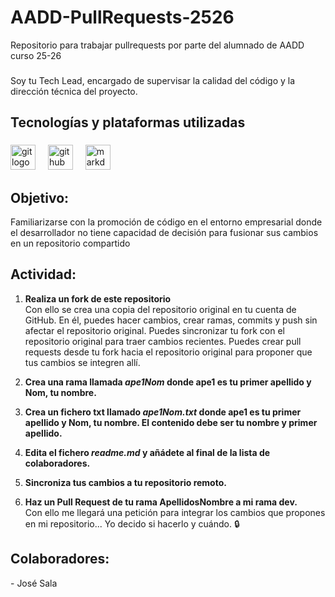 # AADD-PullRequests-2526 
Repositorio para trabajar pullrequests por parte del alumnado de AADD curso 25-26

###

<p align="left">Soy tu Tech Lead, encargado de supervisar la calidad del código y la dirección técnica del proyecto.</p>


###

<h2 align="left">Tecnologías y plataformas utilizadas</h2>

###

<div align="left">
  <img src="https://cdn.jsdelivr.net/gh/devicons/devicon/icons/git/git-original.svg" height="40" alt="git logo"  />
  <img width="12" />
  <img src="https://cdn.jsdelivr.net/gh/devicons/devicon/icons/github/github-original.svg" height="40" alt="github logo"  />
  <img width="12" />
  <img src="https://cdn.jsdelivr.net/gh/devicons/devicon/icons/markdown/markdown-original.svg" height="40" alt="markdown logo"  />
</div>

###

<h2 align="left">Objetivo:</h2>
Familiarizarse con la promoción de código en el entorno empresarial donde el desarrollador no tiene capacidad de decisión para fusionar sus cambios en un repositorio compartido

###

<h2 align="left">Actividad:</h2>

1. **Realiza un fork de este repositorio**  
   Con ello se crea una copia del repositorio original en tu cuenta de GitHub. En él, puedes hacer cambios, crear ramas, commits y push sin afectar el repositorio original. Puedes sincronizar tu fork con el repositorio original para traer cambios recientes. Puedes crear pull requests desde tu fork hacia el repositorio original para proponer que tus cambios se integren allí.

2. **Crea una rama llamada *ape1Nom* donde ape1 es tu primer apellido y Nom, tu nombre.**  

3. **Crea un fichero txt llamado *ape1Nom.txt* donde ape1 es tu primer apellido y Nom, tu nombre. El contenido debe ser tu nombre y primer apellido.**  
   
4. **Edita el fichero *readme.md* y añádete al final de la lista de colaboradores.**  

5. **Sincroniza tus cambios a tu repositorio remoto.**  

6. **Haz un Pull Request de tu rama ApellidosNombre a mi rama dev.**  
   Con ello me llegará una petición para integrar los cambios que propones en mi repositorio... Yo decido si hacerlo y cuándo. :lock:

###

<h2 align="left">Colaboradores:</h2>
- José Sala


###
